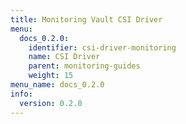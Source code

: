 ```yaml
---
title: Monitoring Vault CSI Driver
menu:
  docs_0.2.0:
    identifier: csi-driver-monitoring
    name: CSI Driver
    parent: monitoring-guides
    weight: 15
menu_name: docs_0.2.0
info:
  version: 0.2.0
---
```


